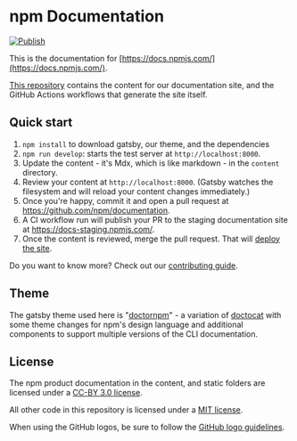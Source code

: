# npm Documentation

[![Publish](https://github.com/npm/documentation/actions/workflows/publish.yml/badge.svg)](https://github.com/npm/documentation/actions/workflows/publish.yml)

This is the documentation for
[https://docs.npmjs.com/](https://docs.npmjs.com/).

[This repository](https://github.com/npm/documentation) contains the
content for our documentation site, and the GitHub Actions workflows
that generate the site itself.

## Quick start

1. `npm install` to download gatsby, our theme, and the dependencies
2. `npm run develop`: starts the test server at `http://localhost:8000`.
3. Update the content - it's Mdx, which is like markdown - in the `content`
   directory.
4. Review your content at `http://localhost:8000`.  (Gatsby watches the
   filesystem and will reload your content changes immediately.)
5. Once you're happy, commit it and open a pull request at
   https://github.com/npm/documentation.
6. A CI workflow run will publish your PR to the staging documentation
   site at https://docs-staging.npmjs.com/.
8. Once the content is reviewed, merge the pull request.  That will
   [deploy the site](https://github.com/npm/documentation/actions/workflows/publish.yml).

Do you want to know more? Check out our [contributing guide](CONTRIBUTING.md).

## Theme

The gatsby theme used here is "[doctornpm](https://github.com/npm/doctornpm)" - a variation of
[doctocat](https://github.com/primer/doctocat) with some theme changes
for npm's design language and additional components to support multiple
versions of the CLI documentation.

## License

The npm product documentation in the content, and static folders are licensed under a [CC-BY 3.0 license](LICENSE).

All other code in this repository is licensed under a [MIT license](LICENSE-CODE).

When using the GitHub logos, be sure to follow the [GitHub logo guidelines](https://github.com/logos).
